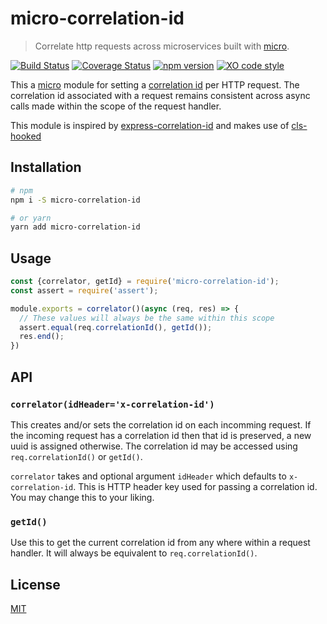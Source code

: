 # micro-correlation-id

> Correlate http requests across microservices built with [micro](https://github.com/zeit/micro).


[![Build Status](https://travis-ci.org/tafarij/micro-correlation-id.svg?branch=master)](https://travis-ci.org/tafarij/micro-correlation-id) [![Coverage Status](https://coveralls.io/repos/github/tafarij/micro-correlation-id/badge.svg?branch=master)](https://coveralls.io/github/tafarij/micro-correlation-id?branch=master) [![npm version](https://badge.fury.io/js/micro-correlation-id.svg)](https://badge.fury.io/js/micro-correlation-id) [![XO code style](https://img.shields.io/badge/code_style-XO-5ed9c7.svg)](https://github.com/xojs/xo)

This a [micro](https://github.com/zeit/micro) module for setting a [correlation id](https://blog.rapid7.com/2016/12/23/the-value-of-correlation-ids/) per HTTP request. The correlation id associated with a request remains consistent across async calls made within the scope of the request handler.

This module is inspired by [express-correlation-id](https://github.com/toboid/express-correlation-id) and makes use of [cls-hooked](https://github.com/jeff-lewis/cls-hooked)

## Installation
```bash
# npm
npm i -S micro-correlation-id

# or yarn
yarn add micro-correlation-id
```

## Usage
```javascript
const {correlator, getId} = require('micro-correlation-id');
const assert = require('assert');

module.exports = correlator()(async (req, res) => {
  // These values will always be the same within this scope
  assert.equal(req.correlationId(), getId());
  res.end();
})
```

## API
### `correlator(idHeader='x-correlation-id')`

This creates and/or sets the correlation id on each incomming request. If the incoming request has a correlation id then that id is preserved, a new uuid is assigned otherwise. The correlation id may be accessed using `req.correlationId()` or `getId()`.

`correlator` takes and optional argument `idHeader` which defaults to `x-correlation-id`. This is HTTP header key used for passing a correlation id. You may change this to your liking.

### `getId()`
Use this to get the current correlation id from any where within a request handler. It will always be equivalent to `req.correlationId()`.

## License
[MIT](LICENCE)